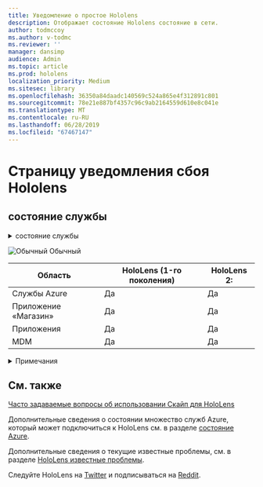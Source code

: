 ```yaml
---
title: Уведомление о простое Hololens
description: Отображает состояние Hololens состояние в сети.
author: todmccoy
ms.author: v-todmc
ms.reviewer: ''
manager: dansimp
audience: Admin
ms.topic: article
ms.prod: hololens
localization_priority: Medium
ms.sitesec: library
ms.openlocfilehash: 36350a84daadc140569c524a865e4f312891c801
ms.sourcegitcommit: 78e21e887bf4357c96c9ab2164559d610e8c041e
ms.translationtype: MT
ms.contentlocale: ru-RU
ms.lasthandoff: 06/28/2019
ms.locfileid: "67467147"
---
```

# <a name="hololens-outage-notification-page"></a>Страницу уведомления сбоя Hololens

## <a name="service-status"></a>состояние службы

<details>
<summary>состояние службы</summary>

![Да](images/checkmark.png) Службы работают исправно

</details>

![Обычный](images/checkmark.png) Обычный

Область|HoloLens (1-го поколения)|HoloLens 2:
---|---|---
Службы Azure|Да|Да
Приложение «Магазин»|Да|Да
Приложения|Да|Да
MDM|Да|Да

<details>
<summary>Примечания</summary>

(Для заметок)

</details>

## <a name="related-topics"></a>См. также

[Часто задаваемые вопросы об использовании Скайп для HoloLens](https://support.skype.com/en/faq/FA34641/frequently-asked-questions-about-using-skype-for-hololens)

Дополнительные сведения о состоянии множество служб Azure, который может подключиться к HoloLens см. в разделе [состояние Azure](https://azure.microsoft.com/en-us/status/).

Дополнительные сведения о текущие известные проблемы, см. в разделе [HoloLens известные проблемы](https://docs.microsoft.com/en-us/windows/mixed-reality/hololens-known-issues).

Следуйте HoloLens на [Twitter](https://twitter.com/HoloLens) и подписываться на [Reddit](https://www.reddit.com/r/HoloLens/).
